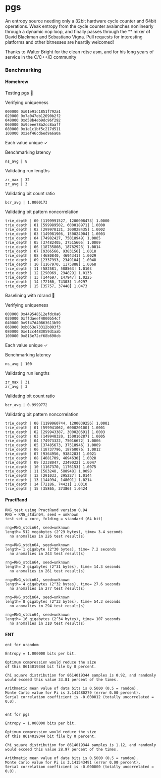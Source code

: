 # pgs

An entropy source needing only a 32bit hardware cycle counter and 64bit operations. Weak entropy from the cycle counter avalanches nonlinearly through a dynamic nop loop, and finally passes through the ** mixer of David Blackman and Sebastiano Vigna. Pull requests for interesting platforms and other bitnesses are heartily welcomed!

Thanks to Walter Bright for the clean rdtsc asm, and for his long years of service in the C/C++/D community

### Benchmarking

#### Homebrew

Testing pgs 🔬

  Verifying uniqueness

    000000 0x01e91c1851f792a1
    020000 0x7a047eb12690b2f2
    040000 0xd58b4eb9dc96f292
    060000 0x9ceee78a2cc8aaff
    080000 0x1e1c1bf5c217d511
    100000 0x2ef46cd6ed9a6a0a

  Each value unique  ✓

  Benchmarking latency

    ns_avg | 8

  Validating run lengths

    zr_max | 32
    zr_avg | 3

  Validating bit count ratio

    bcr_avg | 1.0000173

  Validating bit pattern noncorrelation

    trie_depth | 00 [1199991527, 1200008473] 1.0000
    trie_depth | 01 [599989502, 600018971] 1.0000
    trie_depth | 02 [299978121, 300028435] 1.0002
    trie_depth | 03 [149981906, 150024904] 1.0003
    trie_depth | 04 [74982427, 75018949] 1.0005
    trie_depth | 05 [37482405, 37515605] 1.0009
    trie_depth | 06 [18735808, 18762923] 1.0014
    trie_depth | 07 [9366566, 9383156] 1.0018
    trie_depth | 08 [4680840, 4694341] 1.0029
    trie_depth | 09 [2337993, 2349104] 1.0048
    trie_depth | 10 [1167970, 1175888] 1.0068
    trie_depth | 11 [582581, 588563] 1.0103
    trie_depth | 12 [290969, 294829] 1.0133
    trie_depth | 13 [144697, 147947] 1.0225
    trie_depth | 14 [72160, 74303] 1.0297
    trie_depth | 15 [35757, 37448] 1.0473


Baselining with rdrand 🔬

  Verifying uniqueness

    000000 0x449548512efdc0a6
    020000 0xffdaeef4800b54cf
    040000 0x9f47d40863613b59
    060000 0xb053e73312b003f3
    080000 0xe1cc4483059d1aab
    100000 0x813e72cf68b690cb

  Each value unique  ✓

  Benchmarking latency

    ns_avg | 100

  Validating run lengths

    zr_max | 31
    zr_avg | 3

  Validating bit count ratio

    bcr_avg | 0.9999772

  Validating bit pattern noncorrelation

    trie_depth | 00 [1199960744, 1200039256] 1.0001
    trie_depth | 01 [599941062, 600020100] 1.0001
    trie_depth | 02 [299943387, 300020591] 1.0003
    trie_depth | 03 [149948320, 150016287] 1.0005
    trie_depth | 04 [74973322, 75016672] 1.0006
    trie_depth | 05 [37485673, 37518946] 1.0009
    trie_depth | 06 [18737796, 18760076] 1.0012
    trie_depth | 07 [9364956, 9384283] 1.0021
    trie_depth | 08 [4681709, 4694630] 1.0028
    trie_depth | 09 [2338047, 2349022] 1.0047
    trie_depth | 10 [1167370, 1176153] 1.0075
    trie_depth | 11 [583248, 588948] 1.0098
    trie_depth | 12 [291033, 295227] 1.0144
    trie_depth | 13 [144994, 148091] 1.0214
    trie_depth | 14 [72186, 74421] 1.0310
    trie_depth | 15 [35865, 37386] 1.0424


#### PractRand

    RNG_test using PractRand version 0.94
    RNG = RNG_stdin64, seed = unknown
    test set = core, folding = standard (64 bit)

    rng=RNG_stdin64, seed=unknown
    length= 512 megabytes (2^29 bytes), time= 3.4 seconds
      no anomalies in 226 test result(s)

    rng=RNG_stdin64, seed=unknown
    length= 1 gigabyte (2^30 bytes), time= 7.2 seconds
      no anomalies in 243 test result(s)

    rng=RNG_stdin64, seed=unknown
    length= 2 gigabytes (2^31 bytes), time= 14.3 seconds
      no anomalies in 261 test result(s)

    rng=RNG_stdin64, seed=unknown
    length= 4 gigabytes (2^32 bytes), time= 27.6 seconds
      no anomalies in 277 test result(s)

    rng=RNG_stdin64, seed=unknown
    length= 8 gigabytes (2^33 bytes), time= 54.3 seconds
      no anomalies in 294 test result(s)

    rng=RNG_stdin64, seed=unknown
    length= 16 gigabytes (2^34 bytes), time= 107 seconds
      no anomalies in 310 test result(s)

#### ENT

    ent for urandom

    Entropy = 1.000000 bits per bit.

    Optimum compression would reduce the size
    of this 8614019344 bit file by 0 percent.

    Chi square distribution for 8614019344 samples is 0.92, and randomly
    would exceed this value 33.81 percent of the times.

    Arithmetic mean value of data bits is 0.5000 (0.5 = random).
    Monte Carlo value for Pi is 3.141480279 (error 0.00 percent).
    Serial correlation coefficient is -0.000012 (totally uncorrelated = 0.0).


    ent for pgs

    Entropy = 1.000000 bits per bit.

    Optimum compression would reduce the size
    of this 8614019344 bit file by 0 percent.

    Chi square distribution for 8614019344 samples is 1.12, and randomly
    would exceed this value 28.97 percent of the times.

    Arithmetic mean value of data bits is 0.5000 (0.5 = random).
    Monte Carlo value for Pi is 3.141543491 (error 0.00 percent).
    Serial correlation coefficient is -0.000000 (totally uncorrelated = 0.0).
